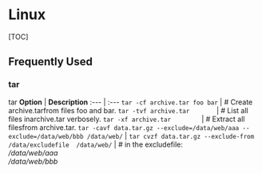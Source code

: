 # Linux

[TOC]

## Frequently Used

### tar

tar 
  **Option** |	**Description**
  :--- | :---
`tar -cf archive.tar foo bar`  | # Create archive.tarfrom files foo and bar.
`tar -tvf archive.tar       `  | # List all files inarchive.tar verbosely.
`tar -xf archive.tar        `  | # Extract all filesfrom archive.tar.
`tar -cavf data.tar.gz --exclude=/data/web/aaa --exclude=/data/web/bbb /data/web/` |
`tar cvzf data.tar.gz --exclude-from /data/excludefile  /data/web/` | # in the excludefile: <br> */data/web/aaa* <br> */data/web/bbb*  <br />

